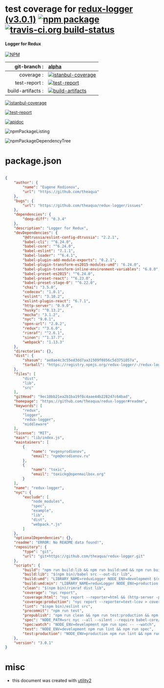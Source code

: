 # test coverage for  [redux-logger (v3.0.1)](https://github.com/theaqua/redux-logger#readme)  [![npm package](https://img.shields.io/npm/v/npmtest-redux-logger.svg?style=flat-square)](https://www.npmjs.org/package/npmtest-redux-logger) [![travis-ci.org build-status](https://api.travis-ci.org/npmtest/node-npmtest-redux-logger.svg)](https://travis-ci.org/npmtest/node-npmtest-redux-logger)
#### Logger for Redux

[![NPM](https://nodei.co/npm/redux-logger.png?downloads=true)](https://www.npmjs.com/package/redux-logger)

| git-branch : | [alpha](https://github.com/npmtest/node-npmtest-redux-logger/tree/alpha)|
|--:|:--|
| coverage : | [![istanbul-coverage](https://npmtest.github.io/node-npmtest-redux-logger/build/coverage.badge.svg)](https://npmtest.github.io/node-npmtest-redux-logger/build/coverage.html/index.html)|
| test-report : | [![test-report](https://npmtest.github.io/node-npmtest-redux-logger/build/test-report.badge.svg)](https://npmtest.github.io/node-npmtest-redux-logger/build/test-report.html)|
| build-artifacts : | [![build-artifacts](https://npmtest.github.io/node-npmtest-redux-logger/glyphicons_144_folder_open.png)](https://github.com/npmtest/node-npmtest-redux-logger/tree/gh-pages/build)|

[![istanbul-coverage](https://npmtest.github.io/node-npmtest-redux-logger/build/screenCapture.buildCustomOrg.browser.coverage.html.png)](https://npmtest.github.io/node-npmtest-redux-logger/build/coverage.html/index.html)

[![test-report](https://npmtest.github.io/node-npmtest-redux-logger/build/screenCapture.buildCustomOrg.browser.%252Fhome%252Ftravis%252Fbuild%252Fnpmtest%252Fnode-npmtest-redux-logger%252Ftmp%252Fbuild%252Ftest-report.html.png)](https://npmtest.github.io/node-npmtest-redux-logger/build/test-report.html)

[![apidoc](https://npmdoc.github.io/node-npmdoc-redux-logger/build/screenCapture.buildApidoc.browser.%252Fhome%252Ftravis%252Fbuild%252Fnpmdoc%252Fnode-npmdoc-redux-logger%252Ftmp%252Fbuild%252Fapidoc.html.png)](https://npmdoc.github.io/node-npmdoc-redux-logger/build/apidoc.html)

![npmPackageListing](https://npmtest.github.io/node-npmtest-redux-logger/build/screenCapture.npmPackageListing.svg)

![npmPackageDependencyTree](https://npmtest.github.io/node-npmtest-redux-logger/build/screenCapture.npmPackageDependencyTree.svg)



# package.json

```json

{
    "author": {
        "name": "Eugene Rodionov",
        "url": "https://github.com/theaqua"
    },
    "bugs": {
        "url": "https://github.com/theaqua/redux-logger/issues"
    },
    "dependencies": {
        "deep-diff": "0.3.4"
    },
    "description": "Logger for Redux",
    "devDependencies": {
        "@dtrussia/eslint-config-dtrussia": "2.2.1",
        "babel-cli": "^6.24.0",
        "babel-core": "^6.24.0",
        "babel-eslint": "7.1.1",
        "babel-loader": "^6.4.1",
        "babel-plugin-add-module-exports": "0.2.1",
        "babel-plugin-transform-es2015-modules-umd": "6.24.0",
        "babel-plugin-transform-inline-environment-variables": "6.8.0",
        "babel-preset-es2015": "^6.24.0",
        "babel-preset-react": "^6.23.0",
        "babel-preset-stage-0": "^6.22.0",
        "chai": "3.5.0",
        "codecov": "1.0.1",
        "eslint": "3.10.2",
        "eslint-plugin-react": "6.7.1",
        "http-server": "0.9.0",
        "husky": "^0.13.2",
        "mocha": "3.1.2",
        "nyc": "9.0.1",
        "open-url": "2.0.2",
        "redux": "^3.6.0",
        "rimraf": "^2.6.1",
        "sinon": "^1.17.7",
        "webpack": "1.13.3"
    },
    "directories": {},
    "dist": {
        "shasum": "ae8ae4c3c55ed3dd7aa31509f0856c5d3751057a",
        "tarball": "https://registry.npmjs.org/redux-logger/-/redux-logger-3.0.1.tgz"
    },
    "files": [
        "dist",
        "lib",
        "src"
    ],
    "gitHead": "9ec10bb21ea2b1ba19f0c4aae44b228247c64bad",
    "homepage": "https://github.com/theaqua/redux-logger#readme",
    "keywords": [
        "redux",
        "logger",
        "redux-logger",
        "middleware"
    ],
    "license": "MIT",
    "main": "lib/index.js",
    "maintainers": [
        {
            "name": "evgenyrodionov",
            "email": "npm@erodionov.ru"
        },
        {
            "name": "toxic",
            "email": "toxickg@openmailbox.org"
        }
    ],
    "name": "redux-logger",
    "nyc": {
        "exclude": [
            "node_modules",
            "spec",
            "example",
            "lib",
            "dist",
            "webpack.*.js"
        ]
    },
    "optionalDependencies": {},
    "readme": "ERROR: No README data found!",
    "repository": {
        "type": "git",
        "url": "git+https://github.com/theaqua/redux-logger.git"
    },
    "scripts": {
        "build": "npm run build:lib && npm run build:umd && npm run build:umd:min",
        "build:lib": "$(npm bin)/babel src --out-dir lib",
        "build:umd": "LIBRARY_NAME=reduxLogger NODE_ENV=development $(npm bin)/webpack src/index.js dist/index.js --config webpack.build.js",
        "build:umd:min": "LIBRARY_NAME=reduxLogger NODE_ENV=production $(npm bin)/webpack -p src/index.js dist/index.min.js --config webpack.build.js",
        "clean": "$(npm bin)/rimraf dist lib",
        "coverage": "nyc report",
        "coverage:html": "nyc report --reporter=html && (http-server -p 8077 ./coverage & open-url http://localhost:8077/)",
        "coverage:production": "nyc report --reporter=text-lcov > coverage.lcov && codecov",
        "lint": "$(npm bin)/eslint src",
        "precommit": "npm run test",
        "prepublish": "npm run clean && npm run test:production && npm run build",
        "spec": "NODE_PATH=src nyc --all --silent --require babel-core/register mocha --plugins transform-inline-environment-variables --recursive spec/*.spec.js",
        "spec:watch": "NODE_ENV=development npm run spec -- --watch",
        "test": "NODE_ENV=development npm run lint && npm run spec",
        "test:production": "NODE_ENV=production npm run lint && npm run spec"
    },
    "version": "3.0.1"
}
```



# misc
- this document was created with [utility2](https://github.com/kaizhu256/node-utility2)
